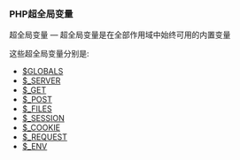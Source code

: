 ### PHP超全局变量

超全局变量 — 超全局变量是在全部作用域中始终可用的内置变量

这些超全局变量分别是:

* [$GLOBALS](/php/php-globals)
* [$_SERVER](/php/php-server)
* [$_GET](/php/php-get)
* [$_POST](/php/php-post)
* [$_FILES](/php/php-files)
* [$_SESSION](/php/php-session)
* [$_COOKIE](/php/php-cookie)
* [$_REQUEST](/php/php-request)
* [$_ENV](/php/php-env)

